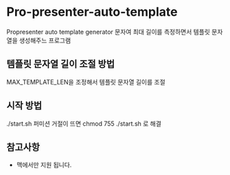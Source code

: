 # Pro-presenter-auto-template
Propresenter auto template generator
문자여 최대 길이를 측정하면서 템플릿 문자열을 생성해주느 프로그램

## 템플릿 문자열 길이 조절 방법
MAX_TEMPLATE_LEN을 조정해서 템플릿 문자열 길이를 조절

## 시작 방법
./start.sh
퍼미션 거절이 뜨면 chmod 755 ./start.sh 로 해결

## 참고사항
- 맥에서만 지원 됩니다.
